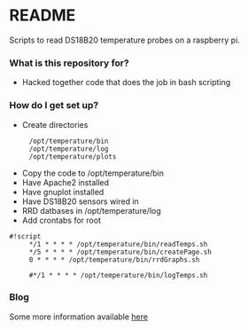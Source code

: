 # README #

Scripts to read DS18B20 temperature probes on a raspberry pi.

### What is this repository for? ###

* Hacked together code that does the job in bash scripting

### How do I get set up? ###

* Create directories 
```
     /opt/temperature/bin
     /opt/temperature/log
     /opt/temperature/plots
```
* Copy the code to /opt/temperature/bin
* Have Apache2 installed
* Have gnuplot installed
* Have DS18B20 sensors wired in
* RRD datbases in /opt/temperature/log
* Add crontabs for root 

```
#!script
     */1 * * * * /opt/temperature/bin/readTemps.sh
     */5 * * * * /opt/temperature/bin/createPage.sh
     0 * * * * /opt/temperature/bin/rrdGraphs.sh

     #*/1 * * * * /opt/temperature/bin/logTemps.sh
```

### Blog ###
Some more information available [here](http://usbspyder.blogspot.co.uk/)
